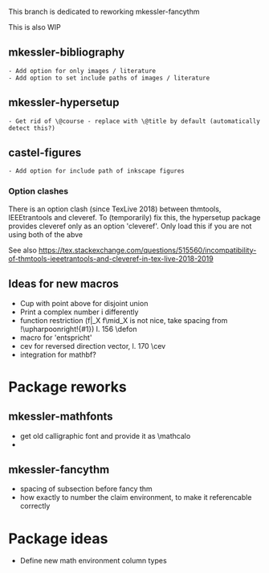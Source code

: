 This branch is dedicated to reworking mkessler-fancythm

This is also WIP


## mkessler-bibliography
    - Add option for only images / literature
    - Add option to set include paths of images / literature

## mkessler-hypersetup
    - Get rid of \@course - replace with \@title by default (automatically detect this?)

## castel-figures
    - Add option for include path of inkscape figures



### Option clashes
There is an option clash (since TexLive 2018) between thmtools, IEEEtrantools and cleveref.
 To (temporarily) fix this, the hypersetup package provides cleveref only as an option 'cleveref'. Only load this if you are not using both of the abve

See also
https://tex.stackexchange.com/questions/515560/incompatibility-of-thmtools-ieeetrantools-and-cleveref-in-tex-live-2018-2019



## Ideas for new macros

- Cup with point above for disjoint union
- Print a complex number i differently
- function restriction (f|_X f\mid_X is not nice, take spacing from \!\upharpoonright\!{#1}) l. 156 \defon
- macro for 'entspricht'
- cev for reversed direction vector, l. 170 \cev
- integration for mathbf?

# Package reworks
## mkessler-mathfonts
- get old calligraphic font and provide it as \mathcalo
- 
## mkessler-fancythm
- spacing of subsection before fancy thm
- how exactly to number the claim environment, to make it referencable correctly


# Package ideas 
- Define new math environment column types

